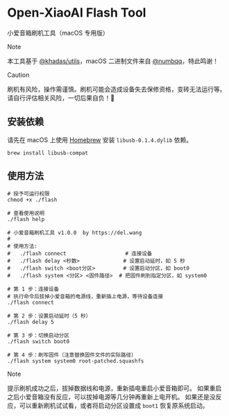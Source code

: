 # Open-XiaoAI Flash Tool

小爱音箱刷机工具（macOS 专用版）

> [!NOTE]
> 本工具基于 [@khadas/utils](https://github.com/khadas/utils/tree/master/aml-flash-tool)，macOS 二进制文件来自 [@numbqq](https://github.com/numbqq)，特此鸣谢！

> [!CAUTION]
> 刷机有风险，操作需谨慎。刷机可能会造成设备失去保修资格，变砖无法运行等。请自行评估相关风险，一切后果自负！🚨


## 安装依赖

请先在 macOS 上使用 [Homebrew](https://brew.sh/zh-cn/) 安装 `libusb-0.1.4.dylib` 依赖。

```shell
brew install libusb-compat
```

## 使用方法

```shell
# 授予可运行权限
chmod +x ./flash

# 查看使用说明
./flash help

# 小爱音箱刷机工具 v1.0.0  by https://del.wang
#
# 使用方法:
#   ./flash connect                   # 连接设备
#   ./flash delay <秒数>              # 设置启动延时，如 5 秒
#   ./flash switch <boot分区>         # 设置启动分区，如 boot0
#   ./flash system <分区> <固件路径>  # 把固件刷到指定分区，如 system0

# 第 1 步：连接设备
# 执行命令后拔掉小爱音箱的电源线，重新插上电源，等待设备连接
./flash connect

# 第 2 步：设置启动延时（5 秒）
./flash delay 5

# 第 3 步：切换启动分区
./flash switch boot0

# 第 4 步：刷写固件（注意替换固件文件的实际路径）
./flash system system0 root-patched.squashfs
```

> [!NOTE]
> 提示刷机成功之后，拔掉数据线和电源，重新插电重启小爱音箱即可。
> 如果重启之后小爱音箱没有反应，可以拔掉电源等几分钟再重新上电开机。
> 如果还是没反应，可以重新刷机试试看，或者将启动分区设置成 `boot1` 恢复原系统启动。
